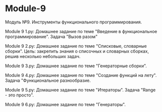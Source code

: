 # Module-9
Модуль №9. Инструменты функционального программирования.

Module 9 1.py: Домашнее задание по теме "Введение в функциональное программирование". Задача "Вызов разом"

Module 9 2.py: Домашнее задание по теме "Списковые, словарные сборки". Цель: закрепить знания о списочных и словарных сборках, решив несколько небольших задач.

Module 9 3.py: Домашнее задание по теме "Генераторные сборки".

Module 9 4.py: Домашнее задание по теме "Создание функций на лету". Задача "Функциональное разнообразие.

Module 9 5.py: Домашнее задание по теме "Итераторы". Задача "Range - это просто".

Module 9 6.py: Домашнее задание по теме "Генераторы".
